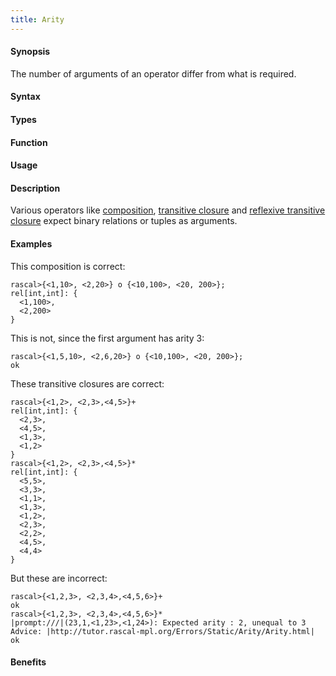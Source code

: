 ```yaml
---
title: Arity
---
```


#### Synopsis

The number of arguments of an operator differ from what is required.

#### Syntax

#### Types

#### Function
       
#### Usage

#### Description

Various operators like [composition](/Rascal/Expressions/Values/Relation/Composition), 
[transitive closure](/Rascal/Expressions/Values/Relation/TransitiveClosure) and 
[reflexive transitive closure](/Rascal/Expressions/Values/Relation/ReflexiveTransitiveClosure) 
expect binary relations or tuples as arguments.

#### Examples

This composition is correct:

```rascal-shell
rascal>{<1,10>, <2,20>} o {<10,100>, <20, 200>};
rel[int,int]: {
  <1,100>,
  <2,200>
}
```
This is not, since the first argument has arity 3:

```rascal-shell
rascal>{<1,5,10>, <2,6,20>} o {<10,100>, <20, 200>};
ok
```

These transitive closures are correct:

```rascal-shell
rascal>{<1,2>, <2,3>,<4,5>}+
rel[int,int]: {
  <2,3>,
  <4,5>,
  <1,3>,
  <1,2>
}
rascal>{<1,2>, <2,3>,<4,5>}*
rel[int,int]: {
  <5,5>,
  <3,3>,
  <1,1>,
  <1,3>,
  <1,2>,
  <2,3>,
  <2,2>,
  <4,5>,
  <4,4>
}
```
But these are incorrect:

```rascal-shell
rascal>{<1,2,3>, <2,3,4>,<4,5,6>}+
ok
rascal>{<1,2,3>, <2,3,4>,<4,5,6>}*
|prompt:///|(23,1,<1,23>,<1,24>): Expected arity : 2, unequal to 3
Advice: |http://tutor.rascal-mpl.org/Errors/Static/Arity/Arity.html|
ok
```
#### Benefits


